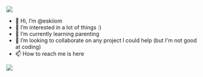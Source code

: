 <p><img src="https://komarev.com/ghpvc/?username=eskiiom&style=for-the-badge">
<ul>
  <li>👋 Hi, I’m @eskiiom</li>
  <li>👀 I’m interested in a lot of things :)</li>
  <li>🌱 I’m currently learning parenting</li>
  <li>💞️ I’m looking to collaborate on any project I could help (but I'm not good at coding)</li>
  <li>📫 How to reach me is here</li>
</ul>
</p>
<!---
eskiiom/eskiiom is a ✨ special ✨ repository because its `README.md` (this file) appears on your GitHub profile.
You can click the Preview link to take a look at your changes.
--->
<p>
  <img src="https://github-readme-stats.vercel.app/api/top-langs?username=eskiiom&count_private=true&show_icons=true&layout=compact">
</p>
